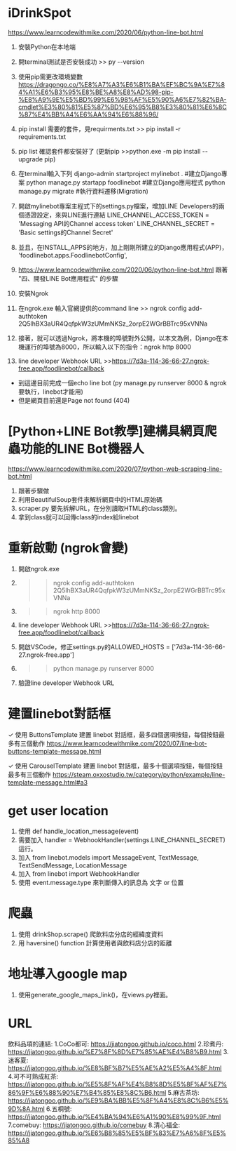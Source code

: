 # iDrinkSpot

https://www.learncodewithmike.com/2020/06/python-line-bot.html
1. 安裝Python在本地端
2. 開terminal測試是否安裝成功 >> py --version
3. 使用pip需更改環境變數  https://dragongo.co/%E8%A7%A3%E6%B1%BA%EF%BC%9A%E7%84%A1%E6%B3%95%E8%BE%A8%E8%AD%98-pip-%E8%A9%9E%E5%BD%99%E6%98%AF%E5%90%A6%E7%82%BA-cmdlet%E3%80%81%E5%87%BD%E6%95%B8%E3%80%81%E6%8C%87%E4%BB%A4%E6%AA%94%E6%88%96/

4. pip install 需要的套件，見requirments.txt  >> pip install -r requirements.txt
5. pip list 確認套件都安裝好了 
   (更新pip >>python.exe -m pip install --upgrade pip)

6. 在terminal輸入下列
django-admin startproject mylinebot .  #建立Django專案
python manage.py startapp foodlinebot  #建立Django應用程式
python manage.py migrate  #執行資料遷移(Migration)

7. 開啟mylinebot專案主程式下的settings.py檔案，增加LINE Developers的兩個憑證設定，來與LINE進行連結
LINE_CHANNEL_ACCESS_TOKEN = 'Messaging API的Channel access token'
LINE_CHANNEL_SECRET = 'Basic settings的Channel Secret'

8. 並且，在INSTALL_APPS的地方，加上剛剛所建立的Django應用程式(APP)，
    'foodlinebot.apps.FoodlinebotConfig',

9. https://www.learncodewithmike.com/2020/06/python-line-bot.html
    跟著 "四、開發LINE Bot應用程式" 的步驟

10. 安裝Ngrok 
11. 在ngrok.exe 輸入官網提供的command line >> ngrok config add-authtoken 2Q5lhBX3aUR4QqfpkW3zUMmNKSz_2orpE2WGrBBTrc95xVNNa
12. 接著，就可以透過Ngrok，將本機的埠號對外公開，以本文為例，Django在本機運行的埠號為8000，所以輸入以下的指令：ngrok http 8000

13. line developer Webhook URL >>https://7d3a-114-36-66-27.ngrok-free.app/foodlinebot/callback

- 到這邊目前完成一個echo line bot (py manage.py runserver 8000 & ngrok 要執行，linebot才能用)
- 但是網頁目前還是Page not found (404)

# [Python+LINE Bot教學]建構具網頁爬蟲功能的LINE Bot機器人
https://www.learncodewithmike.com/2020/07/python-web-scraping-line-bot.html

1. 跟著步驟做
2. 利用BeautifulSoup套件來解析網頁中的HTML原始碼
3. scraper.py 要先拆解URL，在分別讀取HTML的class類別。
4. 拿到class就可以回傳class的index給linebot



# 重新啟動 (ngrok會變)
1. 開啟ngrok.exe 
2. >> ngrok config add-authtoken 2Q5lhBX3aUR4QqfpkW3zUMmNKSz_2orpE2WGrBBTrc95xVNNa
3. >> ngrok http 8000

4. line developer Webhook URL >>https://7d3a-114-36-66-27.ngrok-free.app/foodlinebot/callback

5. 開啟VSCode，修正settings.py的ALLOWED_HOSTS = ['7d3a-114-36-66-27.ngrok-free.app']
6. >> python manage.py runserver 8000
7. 驗證line developer Webhook URL


# 建置linebot對話框
✓ 使用 ButtonsTemplate 建置 linebot 對話框，最多四個選項按鈕，每個按鈕最多有三個動作
https://www.learncodewithmike.com/2020/07/line-bot-buttons-template-message.html

✓ 使用 CarouselTemplate 建置 linebot 對話框，最多十個選項按鈕，每個按鈕最多有三個動作
https://steam.oxxostudio.tw/category/python/example/line-template-message.html#a3

# get user location
1. 使用 def handle_location_message(event) 
2. 需要加入 handler = WebhookHandler(settings.LINE_CHANNEL_SECRET) 這行。 
3. 加入 from linebot.models import MessageEvent, TextMessage, TextSendMessage, LocationMessage
4. 加入 from linebot import WebhookHandler
5. 使用 event.message.type 來判斷傳入的訊息為 文字 or 位置

# 爬蟲
1. 使用 drinkShop.scrape() 爬飲料店分店的經緯度資料
2. 用 haversine() function 計算使用者與飲料店分店的距離

# 地址導入google map
1. 使用generate_google_maps_link()，在views.py裡面。

# URL
飲料品項的連結:
1.CoCo都可: https://jiatongoo.github.io/coco.html
2.珍煮丹: https://jiatongoo.github.io/%E7%8F%8D%E7%85%AE%E4%B8%B9.html
3.迷客夏: https://jiatongoo.github.io/%E8%BF%B7%E5%AE%A2%E5%A4%8F.html
4.可不可熟成紅茶: https://jiatongoo.github.io/%E5%8F%AF%E4%B8%8D%E5%8F%AF%E7%86%9F%E6%88%90%E7%B4%85%E8%8C%B6.html
5.麻古茶坊: https://jiatongoo.github.io/%E9%BA%BB%E5%8F%A4%E8%8C%B6%E5%9D%8A.html
6.五桐號: https://jiatongoo.github.io/%E4%BA%94%E6%A1%90%E8%99%9F.html
7.comebuy: https://jiatongoo.github.io/comebuy
8.清心福全: https://jiatongoo.github.io/%E6%B8%85%E5%BF%83%E7%A6%8F%E5%85%A8






